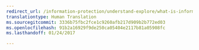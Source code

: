 ```yaml
---
redirect_url: /information-protection/understand-explore/what-is-information-protection
translationtype: Human Translation
ms.sourcegitcommit: 3336b75fbc2fce1c9260afb217d909b2b772ed03
ms.openlocfilehash: 91b2a16929f9de250ca05404e2117b81a05908fc
ms.lasthandoff: 01/24/2017

---
```


